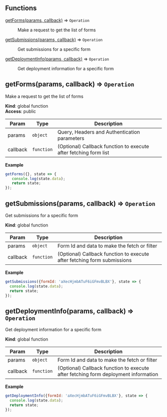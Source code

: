 ## Functions

<dl>
<dt><a href="#getForms">getForms(params, callback)</a> ⇒ <code>Operation</code></dt>
<dd><p>Make a request to get the list of forms</p>
</dd>
<dt><a href="#getSubmissions">getSubmissions(params, callback)</a> ⇒ <code>Operation</code></dt>
<dd><p>Get submissions for a specific form</p>
</dd>
<dt><a href="#getDeploymentInfo">getDeploymentInfo(params, callback)</a> ⇒ <code>Operation</code></dt>
<dd><p>Get deployment information for a specific form</p>
</dd>
</dl>

<a name="getForms"></a>

## getForms(params, callback) ⇒ <code>Operation</code>
Make a request to get the list of forms

**Kind**: global function  
**Access**: public  

| Param | Type | Description |
| --- | --- | --- |
| params | <code>object</code> | Query, Headers and Authentication parameters |
| callback | <code>function</code> | (Optional) Callback function to execute after fetching form list |

**Example**  
```js
getForms({}, state => {
   console.log(state.data);
   return state;
});
```
<a name="getSubmissions"></a>

## getSubmissions(params, callback) ⇒ <code>Operation</code>
Get submissions for a specific form

**Kind**: global function  

| Param | Type | Description |
| --- | --- | --- |
| params | <code>object</code> | Form Id and data to make the fetch or filter |
| callback | <code>function</code> | (Optional) Callback function to execute after fetching form submissions |

**Example**  
```js
getSubmissions({formId: 'aXecHjmbATuF6iGFmvBLBX'}, state => {
  console.log(state.data);
  return state;
});
```
<a name="getDeploymentInfo"></a>

## getDeploymentInfo(params, callback) ⇒ <code>Operation</code>
Get deployment information for a specific form

**Kind**: global function  

| Param | Type | Description |
| --- | --- | --- |
| params | <code>object</code> | Form Id and data to make the fetch or filter |
| callback | <code>function</code> | (Optional) Callback function to execute after fetching form deployment information |

**Example**  
```js
getDeploymentInfo({formId: 'aXecHjmbATuF6iGFmvBLBX'}, state => {
  console.log(state.data);
  return state;
});
```
